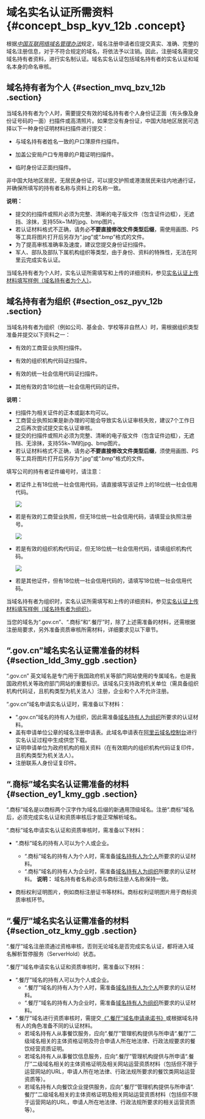 # 域名实名认证所需资料 {#concept_bsp_kyv_12b .concept}

根据[*中国互联网络域名管理办法*](http://www.miit.gov.cn/n1146295/n1146557/n1146624/c3554612/content.html)规定，域名注册申请者应提交真实、准确、完整的域名注册信息，对于不符合规定的域名，将依法予以注销。因此，注册域名需提交域名持有者资料，进行实名制认证。域名实名认证包括域名持有者的实名认证和域名本身的命名审核。

## 域名持有者为个人 {#section_mvq_bzv_12b .section}

当域名持有者为个人时，需要提交有效的域名持有者个人身份证正面（有头像及身份证号码的一面）扫描件或高清照片。如果您没有身份证，中国大陆地区居民可选择以下一种身份证明材料扫描件进行提交：

-   与域名持有者姓名一致的户口薄原件扫描件。

-   加盖公安局户口专用章的户籍证明扫描件。

-   临时身份证正面扫描件。


非中国大陆地区居民，无居民身份证，可以提交护照或港澳居民来往内地通行证，并确保所填写的持有者名称与资料上的名称一致。

**说明：** 

-   提交的扫描件或照片必须为完整、清晰的电子版文件（包含证件边框），无遮挡、涂抹，支持55k~1M的jpg、bmp图片。
-   若认证材料格式不正确，请务必**不要直接修改文件类型后缀**，需使用画图、PS等工具将图片打开后另存为“.jpg”或“.bmp”格式的文件。
-   为了提高审核准确率及速度，建议您提交身份证扫描件。
-   军人、部队及部队下属机构组织等类型，由于身份、资料的特殊性，无法在阿里云完成实名认证。

当域名持有者为个人时，实名认证所需填写和上传的详细资料，参见[实名认证上传材料填写样例（域名持有者为个人）](cn.zh-CN/域名实名认证/实名认证上传材料填写样例（域名持有者为个人）.md#)。

## 域名持有者为组织 {#section_osz_pyv_12b .section}

当域名持有者为组织（例如公司、基金会、学校等非自然人）时，需根据组织类型准备并提交以下资料之一：

-   有效的工商营业执照扫描件。

-   有效的组织机构代码证扫描件。

-   有效的统一社会信用代码证扫描件。

-   其他有效的含18位统一社会信用代码的证件。


**说明：** 

-   扫描件为相关证件的正本或副本均可以。
-   工商营业执照如果是新办理的可能会导致实名认证审核失败，建议7个工作日之后再次尝试提交实名认证审核。
-   提交的扫描件或照片必须为完整、清晰的电子版文件（包含证件边框），无遮挡、无涂抹，支持55k~1M的jpg、bmp图片。
-   若认证材料格式不正确，请务必**不要直接修改文件类型后缀**，须使用画图、PS等工具将图片打开后另存为“.jpg”或“.bmp”格式的文件。

填写公司的持有者证件编号时，请注意：

-   若证件上有18位统一社会信用代码，请直接填写该证件上的18位统一社会信用代码。

    ![](http://static-aliyun-doc.oss-cn-hangzhou.aliyuncs.com/assets/img/14318/155174893137821_zh-CN.png)

-   若是有效的工商营业执照，但无18位统一社会信用代码，请填营业执照注册号。

    ![](http://static-aliyun-doc.oss-cn-hangzhou.aliyuncs.com/assets/img/14318/155174893137822_zh-CN.png)

-   若是有效的组织机构代码证，但无18位统一社会信用代码，请填组织机构代码。

    ![](http://static-aliyun-doc.oss-cn-hangzhou.aliyuncs.com/assets/img/14318/155174893137823_zh-CN.png)

-   若是其他证件，但有18位统一社会信用代码的，请填写18位统一社会信用代码。


当域名持有者为组织时，实名认证所需填写和上传的详细资料，参见[实名认证上传材料填写样例（域名持有者为组织）](cn.zh-CN/域名实名认证/实名认证上传材料填写样例（域名持有者为组织）.md#)。

当您的域名为“.gov.cn”、“.商标”和“.餐厅”时，除了上述需准备的材料，还需根据注册局要求，另外准备资质审核所需材料，详细要求见以下章节。

## “.gov.cn”域名实名认证需准备的材料 {#section_ldd_3my_ggb .section}

“.gov.cn” 英文域名是专门用于我国政府机关等部门网站使用的专属域名，也是我国政府机关等政府部门网站的重要标识。该域名只支持政府机关单位（需具备组织机构代码证，且机构类型为机关法人）注册，企业和个人不允许注册。

“.gov.cn”域名申请实名认证时，需准备以下材料：

-   “.gov.cn”域名的持有人为组织，因此需准备[域名持有人为组织](#section_osz_pyv_12b)所要求的认证材料。
-   盖有申请单位公章的域名注册申请表。此域名申请表在[阿里云域名控制台](https://netcn.console.aliyun.com/core/domain/list)进行实名认证过程中生成供您下载。
-   证明申请单位为政府机构的相关资料（在有效期内的组织机构代码证复印件，且机构类型为机关法人）。
-   注册联系人身份证复印件。

## “.商标”域名实名认证需准备的材料 {#section_ey1_kmy_ggb .section}

“.商标”域名是以商标两个汉字作为域名后缀的新通用顶级域名。注册“.商标”域名后，必须完成实名认证和资质审核后才能正常解析域名。

“.商标”域名申请实名认证和资质审核时，需准备以下材料：

-   “.商标”域名的持有人可以为个人或企业。

    -   “.商标”域名的持有人为个人时，需准备[域名持有人为个人](#section_mvq_bzv_12b)所要求的认证材料。
    -   “.商标”域名的持有人为企业时，需准备[域名持有人为组织](#section_osz_pyv_12b)所要求的认证材料。
    **说明：** 域名持有者名称必须与商标注册人名称保持一致。

-   商标权利证明图片，例如商标注册证书等材料。商标权利证明图片用于商标资质审核环节。

## “.餐厅”域名实名认证需准备的材料 {#section_otz_kmy_ggb .section}

“.餐厅”域名注册须通过资格审核，否则无论域名是否完成实名认证，都将进入域名解析暂停服务（ServerHold）状态。

“.餐厅”域名申请实名认证和资质审核时，需准备以下材料：

-   “.餐厅”域名的持有人可以为个人或企业。
    -   “.餐厅”域名的持有人为个人时，需准备[域名持有人为个人](#section_mvq_bzv_12b)所要求的认证材料。
    -   “.餐厅”域名的持有人为企业时，需准备[域名持有人为组织](#section_osz_pyv_12b)所要求的认证材料。
-   “.餐厅”域名进行资质审核时，需提交[《“.餐厅”域名申请承诺书》](https://files.alicdn.com/tpsservice/2eda029ef45f9bd05e88909ba3920bb2.pdf)或根据域名持有人的角色准备不同的认证材料。
    -   若域名持有人从事餐饮服务，应向“.餐厅”管理机构提供与所申请“.餐厅”二级域名相关的主体资格证明及符合申请人所在地法律、行政法规要求的餐饮经营资质证明。
    -   若域名持有人从事餐饮信息服务，应向“.餐厅”管理机构提供与所申请“.餐厅”二级域名相关的主体资格证明及相关网站运营资质材料（包括但不限于运营网站的URL，申请人所在地法律、行政法规所要求的餐饮类网站运营资质等）。
    -   若域名持有人向餐饮企业提供服务，应向“.餐厅”管理机构提供与所申请“.餐厅”二级域名相关的主体资格证明及相关网站运营资质材料（包括但不限于运营网站的URL，申请人所在地法律、行政法规所要求的相关运营资质等）。

